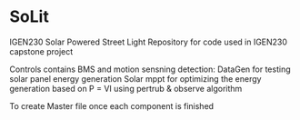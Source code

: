 # SoLit
  IGEN230 Solar Powered Street Light
  Repository for code used in IGEN230 capstone project
  
  Controls contains BMS and motion sensning detection:
  DataGen for testing solar panel energy generation
  Solar mppt for optimizing the energy generation based on P = VI using pertrub & observe algorithm
  
  To create Master file once each component is finished
  
